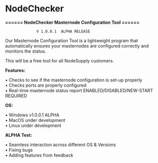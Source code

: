 # NodeChecker
<strong>====== NodeChecker Masternode Configuration Tool ======</strong></p>
<pre><code>              V 1.0.0.1  ALPHA RELEASE
</code></pre>
<p>Our Masternode Configuration Tool is a lightweight program that automatically ensures your masternodes are configured correctly and monitors the status.</p>
<p>This will be a free tool for all NodeSupply customers.</p>
<p><strong>Features:</strong></p>
• Checks to see if the masternode configuration is set-up properly<br>
• Checks ports are properly configured<br>
• Real-time masternode status report ENABLED/DISABLED/NEW-START REQUIRED<p></p>
<p><strong>OS:</strong></p>
• Windows v1.0.0.1 ALPHA<br>
• MacOS under development<br>
• Linux under development<p></p>
<p><strong>ALPHA Test:</strong></p>
• Seamless interaction across different OS &amp; Versions<br>
• Fixing bugs<br>
• Adding features from feedback
